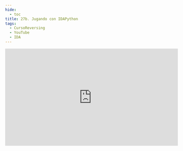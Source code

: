 ```yaml
---
hide:
  - toc
title: 27b. Jugando con IDAPython
tags:
  - CursoReversing
  - YouTube
  - IDA
---
```


<div class="video-responsive">
    <iframe width="560" height="315" src="https://www.youtube.com/embed/GVXv_hPvLdI" title="YouTube video player" frameborder="0" allow="accelerometer; autoplay; clipboard-write; encrypted-media; gyroscope; picture-in-picture; web-share" referrerpolicy="strict-origin-when-cross-origin" allowfullscreen></iframe>
</div>